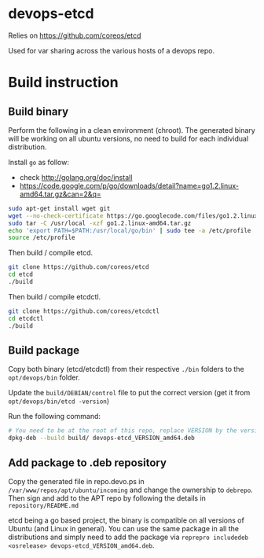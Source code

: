 # devops-etcd

Relies on https://github.com/coreos/etcd

Used for var sharing across the various hosts of a devops repo.

# Build instruction

## Build binary

Perform the following in a clean environment (chroot). The generated binary will be working on all ubuntu versions, no need to build for each individual distribution.

Install `go` as follow:

- check http://golang.org/doc/install
- https://code.google.com/p/go/downloads/detail?name=go1.2.linux-amd64.tar.gz&can=2&q=

```bash 
sudo apt-get install wget git
wget --no-check-certificate https://go.googlecode.com/files/go1.2.linux-amd64.tar.gz
sudo tar -C /usr/local -xzf go1.2.linux-amd64.tar.gz
echo 'export PATH=$PATH:/usr/local/go/bin' | sudo tee -a /etc/profile
source /etc/profile
```

Then build / compile etcd.

```bash
git clone https://github.com/coreos/etcd
cd etcd
./build
```

Then build / compile etcdctl.

```bash
git clone https://github.com/coreos/etcdctl
cd etcdctl
./build
```

## Build package

Copy both binary (etcd/etcdctl) from their respective `./bin` folders to the `opt/devops/bin` folder.

Update the `build/DEBIAN/control` file to put the correct version (get it from `opt/devops/bin/etcd -version`)

Run the following command:

```bash
# You need to be at the root of this repo, replace VERSION by the version...
dpkg-deb --build build/ devops-etcd_VERSION_amd64.deb
```

## Add package to .deb repository

Copy the generated file in repo.devo.ps in `/var/www/repos/apt/ubuntu/incoming` and change the ownership to `debrepo`.
Then sign and add to the APT repo by following the details in `repository/README.md`

etcd being a go based project, the binary is compatible on all versions of Ubuntu (and Linux in general). You can use the same package in all the distributions and simply need to add the package via `reprepro includedeb <osrelease> devops-etcd_VERSION_amd64.deb`.